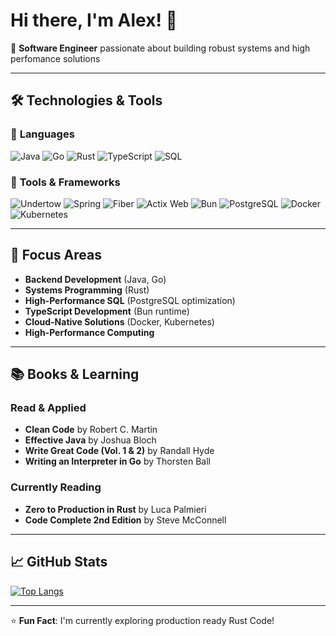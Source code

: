 # Hi there, I'm Alex! 👋

🚀 **Software Engineer** passionate about building robust systems and high perfomance solutions

---

## 🛠️ Technologies & Tools

### 🔧 **Languages**
![Java](https://img.shields.io/badge/Java-%23ED8B00.svg?style=for-the-badge&logo=openjdk&logoColor=white)
![Go](https://img.shields.io/badge/Go-%2300ADD8.svg?style=for-the-badge&logo=go&logoColor=white)
![Rust](https://img.shields.io/badge/Rust-%23000000.svg?style=for-the-badge&logo=rust&logoColor=white)
![TypeScript](https://img.shields.io/badge/TypeScript-%23007ACC.svg?style=for-the-badge&logo=typescript&logoColor=white)
![SQL](https://img.shields.io/badge/SQL-316192?style=for-the-badge&logo=sql&logoColor=white)

### 🧰 **Tools & Frameworks**
![Undertow](https://img.shields.io/badge/Undertow-%23ED8B00?style=for-the-badge&logo=openjdk&logoColor=white)
![Spring](https://img.shields.io/badge/Spring-%236DB33F.svg?style=for-the-badge&logo=spring&logoColor=white)
![Fiber](https://img.shields.io/badge/Fiber-00ADD8?style=for-the-badge&logo=go&logoColor=white)
![Actix Web](https://img.shields.io/badge/Actix_Web-%23000000?style=for-the-badge&logo=rust&logoColor=white)
![Bun](https://img.shields.io/badge/Bun-%23007ACC?style=for-the-badge&logo=bun&logoColor=white)
![PostgreSQL](https://img.shields.io/badge/PostgreSQL-316192?style=for-the-badge&logo=postgresql&logoColor=white)
![Docker](https://img.shields.io/badge/Docker-%230db7ed.svg?style=for-the-badge&logo=docker&logoColor=white)
![Kubernetes](https://img.shields.io/badge/Kubernetes-%23326ce5.svg?style=for-the-badge&logo=kubernetes&logoColor=white)

---

## 🎯 Focus Areas

- **Backend Development** (Java, Go)
- **Systems Programming** (Rust)
- **High-Performance SQL** (PostgreSQL optimization)
- **TypeScript Development** (Bun runtime)
- **Cloud-Native Solutions** (Docker, Kubernetes)
- **High-Performance Computing**

---

## 📚 Books & Learning

### Read & Applied
- **Clean Code** by Robert C. Martin
- **Effective Java** by Joshua Bloch
- **Write Great Code (Vol. 1 & 2)** by Randall Hyde
- **Writing an Interpreter in Go** by Thorsten Ball

### Currently Reading
- **Zero to Production in Rust** by Luca Palmieri
- **Code Complete 2nd Edition** by Steve McConnell

---

## 📈 GitHub Stats

[![Top Langs](https://github-readme-stats.vercel.app/api/top-langs/?username=alexander-grube&layout=compact&theme=vision-friendly-dark)](https://github.com/anuraghazra/github-readme-stats)

---

⭐ **Fun Fact**: I'm currently exploring production ready Rust Code!  
